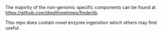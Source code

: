 The majority of the non-genomic specific components can be found
at https://github.com/diedthreetimes/finderlib.

This repo does contain novel enzyme ingenstion which others may find useful.
